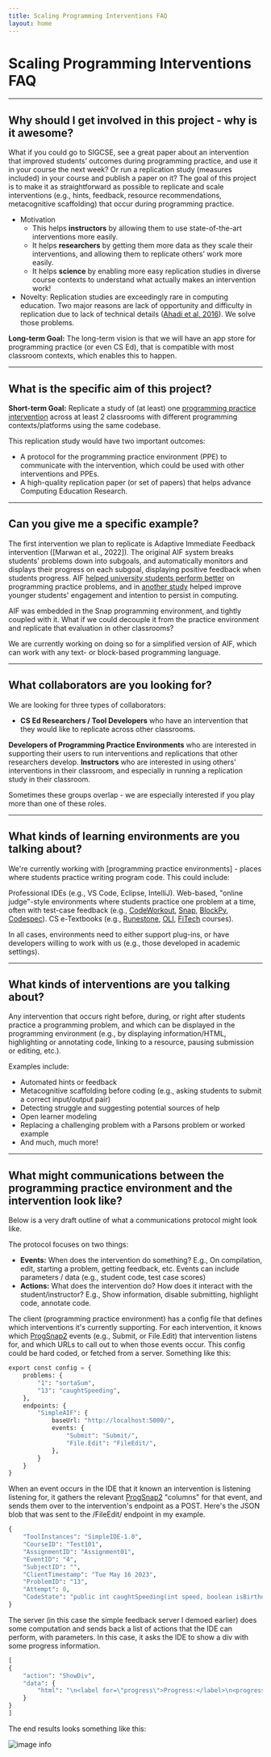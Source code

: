 ```yaml
---
title: Scaling Programming Interventions FAQ
layout: home
---
```



# Scaling Programming Interventions FAQ

----
## Why should I get involved in this project - why is it awesome?

What if you could go to SIGCSE, see a great paper about an intervention that improved students’ outcomes during programming practice, and use it in your course the next week? Or run a replication study (measures included) in your course and publish a paper on it? The goal of this project is to make it as straightforward as possible to replicate and scale interventions (e.g., hints, feedback, resource recommendations, metacognitive scaffolding) that occur during programming practice.
  
- Motivation
    - This helps **instructors** by allowing them to use state-of-the-art interventions more easily.
    - It helps **researchers** by getting them more data as they scale their interventions, and allowing them to replicate others’ work more easily.
    - It helps **science** by enabling more easy replication studies in diverse course contexts to understand what actually makes an intervention work!
- Novelty: Replication studies are exceedingly rare in computing education. Two major reasons are lack of opportunity and difficulty in replication due to lack of technical details ([Ahadi et al, 2016]). We solve those problems.
  
**Long-term Goal:** The long-term vision is that we will have an app store for programming practice (or even CS Ed), that is compatible with most classroom contexts, which enables this to happen.

----
## What is the specific aim of this project?
**Short-term Goal:** Replicate a study of (at least) one [programming practice intervention] across at least 2 classrooms with different programming contexts/platforms using the same codebase.

This replication study would have two important outcomes:
- A protocol for the programming practice environment (PPE) to communicate with the intervention, which could be used with other interventions and PPEs.
- A high-quality replication paper (or set of papers) that helps advance Computing Education Research.
  

----
## Can you give me a specific example?

The first intervention we plan to replicate is Adaptive Immediate Feedback intervention ([Marwan et al., 2022]). The original AIF system breaks students' problems down into subgoals, and automatically monitors and displays their progress on each subgoal, displaying positive feedback when students progress. AIF [helped university students perform better] on programming practice problems, and in [another study] helped improve younger students' engagement and intention to persist in computing.

AIF was embedded in the Snap programming environment, and tightly coupled with it. What if we could decouple it from the practice environment and replicate that evaluation in other classrooms?

We are currently working on doing so for a simplified version of AIF, which can work with any text- or block-based programming language.


----
## What collaborators are you looking for?
We are looking for three types of collaborators:

- **CS Ed Researchers / Tool Developers** who have an intervention that they would like to replicate across other classrooms.

**Developers of Programming Practice Environments** who are interested in supporting their users to run interventions and replications that other researchers develop.
**Instructors** who are interested in using others' interventions in their classroom, and especially in running a replication study in their classroom.

Sometimes these groups overlap - we are especially interested if you play more than one of these roles.


----
## What kinds of learning environments are you talking about?
We're currently working with [programming practice environments] - places where students practice writing program code. This could include:

Professional IDEs (e.g., VS Code, Eclipse, IntelliJ).
Web-based, "online judge"-style environments where students practice one problem at a time, often with test-case feedback (e.g., [CodeWorkout], [Snap], [BlockPy], [Codespec]).
CS e-Textbooks (e.g., [Runestone], [OLI], [FiTech] courses).

In all cases, environments need to either support plug-ins, or have developers willing to work with us (e.g., those developed in academic settings).



----
## What kinds of interventions are you talking about?
Any intervention that occurs right before, during, or right after students practice a programming problem, and which can be displayed in the programming environment (e.g., by displaying information/HTML, highlighting or annotating code, linking to a resource, pausing submission or editing, etc.). 

Examples include:
- Automated hints or feedback
- Metacognitive scaffolding before coding (e.g., asking students to submit a correct input/output pair)
- Detecting struggle and suggesting potential sources of help
- Open learner modeling
- Replacing a challenging problem with a Parsons problem or worked example
- And much, much more!
    

----
## What might communications between the programming practice environment and the intervention look like?
Below is a very draft outline of what a communications protocol might look like.

The protocol focuses on two things:

- **Events:** When does the intervention do something? E.g., On compilation, edit, starting a problem, getting feedback, etc. Events can include parameters / data (e.g., student code, test case scores)
- **Actions:** What does the intervention do? How does it interact with the student/instructor? E.g., Show information, disable submitting, highlight code, annotate code.


The client (programming practice environment) has a config file that defines which interventions it's currently supporting. For each intervention, it knows which [ProgSnap2] events (e.g., Submit, or File.Edit) that intervention listens for, and which URLs to call out to when those events occur. This config could be hard coded, or fetched from a server. Something like this:

``` python
export const config = {
    problems: {
        "1": "sortaSum",
        "13": "caughtSpeeding",
    },
    endpoints: {
        "SimpleAIF": {
            baseUrl: "http://localhost:5000/",
            events: {
                "Submit": "Submit/",
                "File.Edit": "FileEdit/",
            },
        }
    }
}
```


When an event occurs in the IDE that it known an intervention is listening listening for, it gathers the relevant [ProgSnap2] "columns" for that event, and sends them over to the intervention's endpoint as a POST. Here's the JSON blob that was sent to the /FileEdit/ endpoint in my example.


``` python
{
    "ToolInstances": "SimpleIDE-1.0",
    "CourseID": "Test101",
    "AssignmentID": "Assignment01",
    "EventID": "4",
    "SubjectID": "",
    "ClientTimestamp": "Tue May 16 2023",
    "ProblemID": "13",
    "Attempt": 0,
    "CodeState": "public int caughtSpeeding(int speed, boolean isBirthday)\n{\n    if (isBirthday) {\n        if (speed <= 65) {\n            return 0;\n        }\n        else if (speed >= 66 && speed <= 85) {\n            return 1;\n        }\n        else {\n            return 2;\n        }\n    }\n     else {\n        if (speed <= 60) {\n            return 0;\n        }\n        else if (speed >= 61 && speed <= 80) {\n            return 1;\n        }\n        else {\n            return 2;\n        }\n    }\n}"
} 
```


The server (in this case the simple feedback server I demoed earlier) does some computation and sends back a list of actions that the IDE can perform, with parameters. In this case, it asks the IDE to show a div with some progress information. 

``` python
[
{
    "action": "ShowDiv",
    "data": {
        "html": "\n<label for=\"progress\">Progress:</label>\n<progress id=\"progress\" value=\"100.0\" max=\"100\"></progress> <br/>\n<label for=\"score\">Score:</label>\n<progress id=\"score\" value=\"96.89924120903015\" max=\"100\"></progress> <br/>\nProgress: 1.0; Score: 0.9689924120903015\n"
    }
}
]
```

The end results looks something like this:

![image info](./result.png)


[Ahadi et al, 2016]: https://dl.acm.org/doi/pdf/10.1145/2999541.2999554
[programming practice intervention]: https://docs.google.com/document/d/1-YMHl3KQErAJOySy79quvxdcfHpj4OxEq75D44zfYgc/edit#heading=h.1p8lsco03dwu
[Marwan et al. 2022]: https://ieeexplore.ieee.org/stamp/stamp.jsp?arnumber=9792163
[helped university students perform better]: https://dl.acm.org/doi/pdf/10.1145/3372782.3406264
[another study]: https://dl.acm.org/doi/pdf/10.1145/3372782.3406264
[CodeWorkout]: https://codeworkout.cs.vt.edu/
[Snap]: https://snap.berkeley.edu/
[BlockPy]: https://landing.runestone.academy/
[Codespec]: https://www.codespec.org/
[Runestone]: https://landing.runestone.academy/
[OLI]: https://oli.cmu.edu/
[FiTech]: https://fitech.io/en/studying-at-fitech/universities/aalto-university/
[ProgSnap2]: https://docs.google.com/document/d/1bZPu8LIUPOfobWsCO_9ayi5LC9_1wa1YCAYgbKGAZfA/edit#